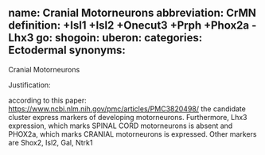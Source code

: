 name: Cranial Motorneurons
abbreviation: CrMN
definition: +Isl1 +Isl2 +Onecut3 +Prph +Phox2a -Lhx3 
go:
shogoin: 
uberon:
categories: Ectodermal
synonyms:
---

Cranial Motorneurons

Justification:

according to this paper:
https://www.ncbi.nlm.nih.gov/pmc/articles/PMC3820498/
the candidate cluster express markers of developing motorneurons. Furthermore, Lhx3 expression, which marks SPINAL CORD motorneurons is absent and PHOX2a, which marks CRANIAL motorneurons is expressed.
Other markers are Shox2, Isl2, Gal, Ntrk1